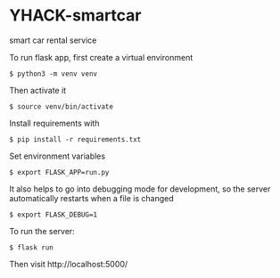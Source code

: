 # YHACK-smartcar
smart car rental service

To run flask app, first create a virtual environment
```
$ python3 -m venv venv
```
Then activate it
```
$ source venv/bin/activate
```

Install requirements with
```
$ pip install -r requirements.txt
```

Set environment variables
```
$ export FLASK_APP=run.py
```

It also helps to go into debugging mode for development, so the server automatically restarts when a file is changed
```
$ export FLASK_DEBUG=1
```

To run the server:
```
$ flask run
```

Then visit http://localhost:5000/

